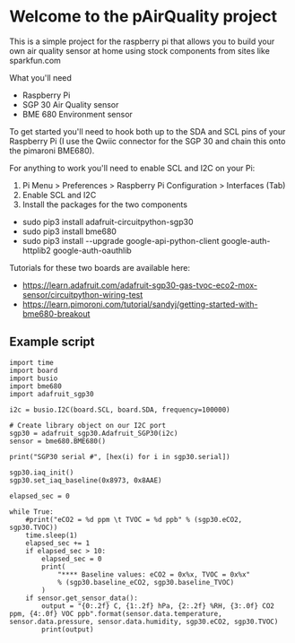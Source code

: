 # Welcome to the pAirQuality project

This is a simple project for the raspberry pi that allows you to build your own air quality sensor at home using stock components from sites like sparkfun.com

What you'll need

* Raspberry Pi
* SGP 30 Air Quality sensor
* BME 680 Environment sensor

To get started you'll need to hook both up to the SDA and SCL pins of your Raspberry Pi (I use the Qwiic connector for the SGP 30 and chain this onto the pimaroni BME680).

For anything to work you'll need to enable SCL and I2C on your Pi:

1. Pi Menu > Preferences > Raspberry Pi Configuration > Interfaces (Tab) 
2. Enable SCL and I2C
3. Install the packages for the two components
  * sudo pip3 install adafruit-circuitpython-sgp30
  * sudo pip3 install bme680
  * sudo pip3 install --upgrade google-api-python-client google-auth-httplib2 google-auth-oauthlib

Tutorials for these two boards are available here:
* https://learn.adafruit.com/adafruit-sgp30-gas-tvoc-eco2-mox-sensor/circuitpython-wiring-test
* https://learn.pimoroni.com/tutorial/sandyj/getting-started-with-bme680-breakout

## Example script

    import time
    import board
    import busio
    import bme680
    import adafruit_sgp30

    i2c = busio.I2C(board.SCL, board.SDA, frequency=100000)
    
    # Create library object on our I2C port
    sgp30 = adafruit_sgp30.Adafruit_SGP30(i2c)
    sensor = bme680.BME680()

    print("SGP30 serial #", [hex(i) for i in sgp30.serial])

    sgp30.iaq_init()
    sgp30.set_iaq_baseline(0x8973, 0x8AAE)

    elapsed_sec = 0

    while True:
        #print("eCO2 = %d ppm \t TVOC = %d ppb" % (sgp30.eCO2, sgp30.TVOC))
        time.sleep(1)
        elapsed_sec += 1
        if elapsed_sec > 10:
            elapsed_sec = 0
            print(
                "**** Baseline values: eCO2 = 0x%x, TVOC = 0x%x"
                % (sgp30.baseline_eCO2, sgp30.baseline_TVOC)
            )
        if sensor.get_sensor_data():
            output = "{0:.2f} C, {1:.2f} hPa, {2:.2f} %RH, {3:.0f} CO2 ppm, {4:.0f} VOC ppb".format(sensor.data.temperature, sensor.data.pressure, sensor.data.humidity, sgp30.eCO2, sgp30.TVOC)
            print(output)
